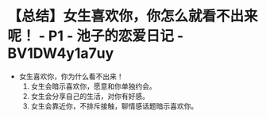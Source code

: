 # 【总结】女生喜欢你，你怎么就看不出来呢！ - P1 - 池子的恋爱日记 - BV1DW4y1a7uy

-   女生喜欢你，你为什么看不出来！
    1.  女生会暗示喜欢你，愿意和你单独约会。
    2.  女生会分享自己的生活，对你有好感。
    3.  女生会靠近你，不排斥接触，聊情感话题暗示喜欢你。